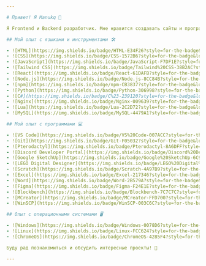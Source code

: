 ```yaml
---

# Привет! Я Manukq 👋

Я Frontend и Backend разработчик. Мне нравится создавать сайты и программы, и я всегда стремлюсь к новым знаниям и навыкам. 🌟

## Мой опыт с языками и инструментами 🛠️

- ![HTML](https://img.shields.io/badge/HTML-E34F26?style=for-the-badge&logo=html5&logoColor=white)
- ![CSS](https://img.shields.io/badge/CSS-1572B6?style=for-the-badge&logo=css3&logoColor=white)
- ![JavaScript](https://img.shields.io/badge/JavaScript-F7DF1E?style=for-the-badge&logo=javascript&logoColor=black)
- ![Tailwind CSS](https://img.shields.io/badge/Tailwind%20CSS-38B2AC?style=for-the-badge&logo=tailwind-css&logoColor=white)
- ![React](https://img.shields.io/badge/React-61DAFB?style=for-the-badge&logo=react&logoColor=black)
- ![Node.js](https://img.shields.io/badge/Node.js-8CC84B?style=for-the-badge&logo=node.js&logoColor=white)
- ![npm](https://img.shields.io/badge/npm-CB3837?style=for-the-badge&logo=npm&logoColor=white)
- ![Python](https://img.shields.io/badge/Python-306998?style=for-the-badge&logo=python&logoColor=white)
- ![C#](https://img.shields.io/badge/C%23-239120?style=for-the-badge&logo=csharp&logoColor=white)
- ![Nginx](https://img.shields.io/badge/Nginx-009639?style=for-the-badge&logo=nginx&logoColor=white)
- ![Lua](https://img.shields.io/badge/Lua-2C2D72?style=for-the-badge&logo=lua&logoColor=white)
- ![MySQL](https://img.shields.io/badge/MySQL-4479A1?style=for-the-badge&logo=mysql&logoColor=white)

## Мой опыт с программами 💻

- ![VS Code](https://img.shields.io/badge/VS%20Code-007ACC?style=for-the-badge&logo=visual-studio-code&logoColor=white)
- ![Git](https://img.shields.io/badge/Git-F05032?style=for-the-badge&logo=git&logoColor=white)
- ![Pterodactyl](https://img.shields.io/badge/Pterodactyl-8A6DFF?style=for-the-badge&logo=pterodactyl&logoColor=white)
- ![Discord Developer Portal](https://img.shields.io/badge/Discord%20Developer%20Portal-7289DA?style=for-the-badge&logo=discord&logoColor=white)
- ![Google SketchUp](https://img.shields.io/badge/Google%20SketchUp-6C9ACC?style=for-the-badge&logo=google&logoColor=white)
- ![LEGO Digital Designer](https://img.shields.io/badge/LEGO%20Digital%20Designer-F8C300?style=for-the-badge&logo=lego&logoColor=white)
- ![Scratch](https://img.shields.io/badge/Scratch-4A97B9?style=for-the-badge&logo=scratch&logoColor=white)
- ![Excel](https://img.shields.io/badge/Excel-217346?style=for-the-badge&logo=microsoft-excel&logoColor=white)
- ![Word](https://img.shields.io/badge/Word-2B579A?style=for-the-badge&logo=microsoft-word&logoColor=white)
- ![Figma](https://img.shields.io/badge/Figma-F24E1E?style=for-the-badge&logo=figma&logoColor=white)
- ![Blockbench](https://img.shields.io/badge/Blockbench-7C7C7C?style=for-the-badge&logo=blockbench&logoColor=white)
- ![MCreator](https://img.shields.io/badge/MCreator-FFD700?style=for-the-badge&logo=mc-creator&logoColor=black)
- ![WinSCP](https://img.shields.io/badge/WinSCP-003C6C?style=for-the-badge&logo=winscp&logoColor=white)

## Опыт с операционными системами 🖥️

- ![Windows](https://img.shields.io/badge/Windows-0078D6?style=for-the-badge&logo=windows&logoColor=white)
- ![Linux](https://img.shields.io/badge/Linux-FCC624?style=for-the-badge&logo=linux&logoColor=black)
- ![ChromeOS](https://img.shields.io/badge/ChromeOS-4285F4?style=for-the-badge&logo=google-chrome&logoColor=white)

Буду рад познакомиться и обсудить интересные проекты! 🤝

---
```

